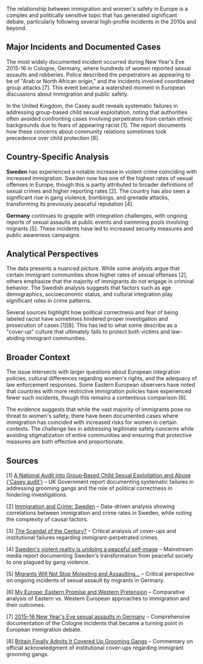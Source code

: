 The relationship between immigration and women's safety in Europe is a complex and politically sensitive topic that has generated significant debate, particularly following several high-profile incidents in the 2010s and beyond.

## Major Incidents and Documented Cases

The most widely documented incident occurred during New Year's Eve 2015-16 in Cologne, Germany, where hundreds of women reported sexual assaults and robberies. Police described the perpetrators as appearing to be of "Arab or North African origin," and the incidents involved coordinated group attacks [7]. This event became a watershed moment in European discussions about immigration and public safety.

In the United Kingdom, the Casey audit reveals systematic failures in addressing group-based child sexual exploitation, noting that authorities often avoided confronting cases involving perpetrators from certain ethnic backgrounds due to fears of appearing racist [1]. The report documents how these concerns about community relations sometimes took precedence over child protection [8].

## Country-Specific Analysis

**Sweden** has experienced a notable increase in violent crime coinciding with increased immigration. Sweden now has one of the highest rates of sexual offenses in Europe, though this is partly attributed to broader definitions of sexual crimes and higher reporting rates [2]. The country has also seen a significant rise in gang violence, bombings, and grenade attacks, transforming its previously peaceful reputation [4].

**Germany** continues to grapple with integration challenges, with ongoing reports of sexual assaults at public events and swimming pools involving migrants [5]. These incidents have led to increased security measures and public awareness campaigns.

## Analytical Perspectives

The data presents a nuanced picture. While some analysts argue that certain immigrant communities show higher rates of sexual offenses [2], others emphasize that the majority of immigrants do not engage in criminal behavior. The Swedish analysis suggests that factors such as age demographics, socioeconomic status, and cultural integration play significant roles in crime patterns.

Several sources highlight how political correctness and fear of being labeled racist have sometimes hindered proper investigation and prosecution of cases [1][8]. This has led to what some describe as a "cover-up" culture that ultimately fails to protect both victims and law-abiding immigrant communities.

## Broader Context

The issue intersects with larger questions about European integration policies, cultural differences regarding women's rights, and the adequacy of law enforcement responses. Some Eastern European observers have noted that countries with more restrictive immigration policies have experienced fewer such incidents, though this remains a contentious comparison [6].

The evidence suggests that while the vast majority of immigrants pose no threat to women's safety, there have been documented cases where immigration has coincided with increased risks for women in certain contexts. The challenge lies in addressing legitimate safety concerns while avoiding stigmatization of entire communities and ensuring that protective measures are both effective and proportionate.

## Sources

[1] [A National Audit into Group‑Based Child Sexual Exploitation and Abuse ('Casey audit')](https://archive.jwest.org/Research/Casey2025-NationalAuditChildSexualExploitation.pdf) – UK Government report documenting systematic failures in addressing grooming gangs and the role of political correctness in hindering investigations.

[2] [Immigration and Crime: Sweden](https://inquisitivebird.xyz/p/immigration-and-crime-sweden) – Data-driven analysis showing correlations between immigration and crime rates in Sweden, while noting the complexity of causal factors.

[3] [The Scandal of the Century?](https://fergusmason.substack.com/p/the-scandal-of-the-century) – Critical analysis of cover-ups and institutional failures regarding immigrant-perpetrated crimes.

[4] [Sweden's violent reality is undoing a peaceful self‑image](https://www.politico.eu/article/sweden-bombings-grenade-attacks-violent-reality-undoing-peaceful-self-image-law-and-order/) – Mainstream media report documenting Sweden's transformation from peaceful society to one plagued by gang violence.

[5] [Migrants Will Not Stop Molesting and Assaulting…](https://www.eugyppius.com/p/migrants-will-not-stop-molesting) – Critical perspective on ongoing incidents of sexual assault by migrants in Germany.

[6] [My Europe: Eastern Promise and Western Pretension](https://www.dw.com/en/my-europe-eastern-promise-and-western-pretension/a-45403613) – Comparative analysis of Eastern vs. Western European approaches to immigration and their outcomes.

[7] [2015–16 New Year's Eve sexual assaults in Germany](https://en.wikipedia.org/wiki/2015%E2%80%9316_New_Year%27s_Eve_sexual_assaults_in_Germany) – Comprehensive documentation of the Cologne incidents that became a turning point in European immigration debate.

[8] [Britain Finally Admits It Covered Up Grooming Gangs](https://www.stevesailer.net/p/britain-finally-admits-it-covered) – Commentary on official acknowledgment of institutional cover-ups regarding immigrant grooming gangs.